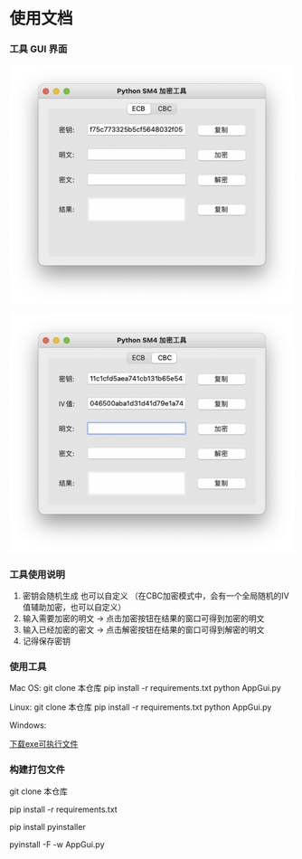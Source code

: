 # 使用文档

### 工具 GUI 界面

![这是图片](./Assets/ECB.png)

![这是图片](./Assets/CBC.png)

### 工具使用说明

1. 密钥会随机生成 也可以自定义 （在CBC加密模式中，会有一个全局随机的IV值辅助加密，也可以自定义）
2. 输入需要加密的明文 -> 点击加密按钮在结果的窗口可得到加密的明文
3. 输入已经加密的密文 -> 点击解密按钮在结果的窗口可得到解密的明文
4. 记得保存密钥

### 使用工具

Mac OS:
git clone 本仓库
pip install -r requirements.txt
python AppGui.py

Linux:
git clone 本仓库
pip install -r requirements.txt
python AppGui.py

Windows:

[下载exe可执行文件](./OsFiles/AppGui.exe)

### 构建打包文件

git clone 本仓库

pip install -r requirements.txt

pip install pyinstaller

pyinstall -F -w AppGui.py
